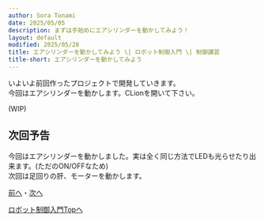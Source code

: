 ```yaml
---
author: Sora Tonami
date: 2025/05/05
description: まずは手始めにエアシリンダーを動かしてみよう！
layout: default
modified: 2025/05/28
title: エアシリンダーを動かしてみよう \| ロボット制御入門 \| 制御講習
title-short: エアシリンダーを動かしてみよう
---
```


いよいよ前回作ったプロジェクトで開発していきます。\
今回はエアシリンダーを動かします。CLionを開いて下さい。

(WIP)

## 次回予告

今回はエアシリンダーを動かしました。実は全く同じ方法でLEDも光らせたり出来ます。(ただのON/OFFなため)\
次回は足回りの肝、モーターを動かします。

[前へ](4)・[次へ](6)

[ロボット制御入門Topへ](..#%E3%83%AD%E3%83%9C%E3%83%83%E3%83%88%E5%88%B6%E5%BE%A1%E5%85%A5%E9%96%80)
